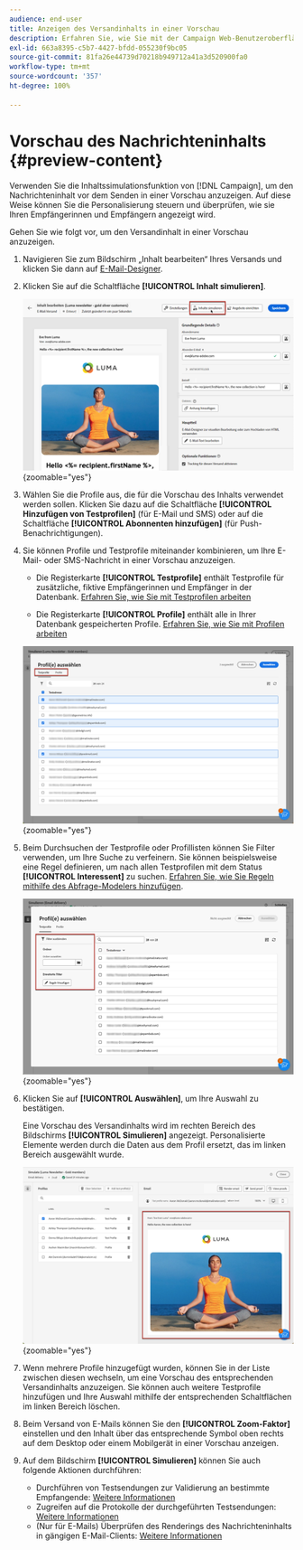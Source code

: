```yaml
---
audience: end-user
title: Anzeigen des Versandinhalts in einer Vorschau
description: Erfahren Sie, wie Sie mit der Campaign Web-Benutzeroberfläche den Versandinhalt in einer Vorschau anzeigen können.
exl-id: 663a8395-c5b7-4427-bfdd-055230f9bc05
source-git-commit: 81fa26e44739d70218b949712a41a3d520900fa0
workflow-type: tm+mt
source-wordcount: '357'
ht-degree: 100%

---
```



# Vorschau des Nachrichteninhalts {#preview-content}

Verwenden Sie die Inhaltssimulationsfunktion von [!DNL Campaign], um den Nachrichteninhalt vor dem Senden in einer Vorschau anzuzeigen. Auf diese Weise können Sie die Personalisierung steuern und überprüfen, wie sie Ihren Empfängerinnen und Empfängern angezeigt wird.

Gehen Sie wie folgt vor, um den Versandinhalt in einer Vorschau anzuzeigen.

1. Navigieren Sie zum Bildschirm „Inhalt bearbeiten“ Ihres Versands und klicken Sie dann auf [E-Mail-Designer](../email/get-started-email-designer.md).

1. Klicken Sie auf die Schaltfläche **[!UICONTROL Inhalt simulieren]**.

   ![](assets/simulate-button.png){zoomable=&quot;yes&quot;}

1. Wählen Sie die Profile aus, die für die Vorschau des Inhalts verwendet werden sollen. Klicken Sie dazu auf die Schaltfläche **[!UICONTROL Hinzufügen von Testprofilen]** (für E-Mail und SMS) oder auf die Schaltfläche **[!UICONTROL Abonnenten hinzufügen]** (für Push-Benachrichtigungen).

1. Sie können Profile und Testprofile miteinander kombinieren, um Ihre E-Mail- oder SMS-Nachricht in einer Vorschau anzuzeigen.

   * Die Registerkarte **[!UICONTROL Testprofile]** enthält Testprofile für zusätzliche, fiktive Empfängerinnen und Empfänger in der Datenbank. [Erfahren Sie, wie Sie mit Testprofilen arbeiten](../audience/test-profiles.md)

   * Die Registerkarte **[!UICONTROL Profile]** enthält alle in Ihrer Datenbank gespeicherten Profile. [Erfahren Sie, wie Sie mit Profilen arbeiten](../audience/about-recipients.md)

   ![](assets/simulate-select-profiles.png){zoomable=&quot;yes&quot;}

1. Beim Durchsuchen der Testprofile oder Profillisten können Sie Filter verwenden, um Ihre Suche zu verfeinern. Sie können beispielsweise eine Regel definieren, um nach allen Testprofilen mit dem Status **[!UICONTROL Interessent]** zu suchen. [Erfahren Sie, wie Sie Regeln mithilfe des Abfrage-Modelers hinzufügen](../query/query-modeler-overview.md).

   ![](assets/simulate-test-profile-filter.png){zoomable=&quot;yes&quot;}

1. Klicken Sie auf **[!UICONTROL Auswählen]**, um Ihre Auswahl zu bestätigen.

   Eine Vorschau des Versandinhalts wird im rechten Bereich des Bildschirms **[!UICONTROL Simulieren]** angezeigt. Personalisierte Elemente werden durch die Daten aus dem Profil ersetzt, das im linken Bereich ausgewählt wurde.

   ![](assets/simulate-preview.png){zoomable=&quot;yes&quot;}

1. Wenn mehrere Profile hinzugefügt wurden, können Sie in der Liste zwischen diesen wechseln, um eine Vorschau des entsprechenden Versandinhalts anzuzeigen. Sie können auch weitere Testprofile hinzufügen und Ihre Auswahl mithilfe der entsprechenden Schaltflächen im linken Bereich löschen.

1. Beim Versand von E-Mails können Sie den **[!UICONTROL Zoom-Faktor]** einstellen und den Inhalt über das entsprechende Symbol oben rechts auf dem Desktop oder einem Mobilgerät in einer Vorschau anzeigen.

1. Auf dem Bildschirm **[!UICONTROL Simulieren]** können Sie auch folgende Aktionen durchführen:
   * Durchführen von Testsendungen zur Validierung an bestimmte Empfangende: [Weitere Informationen](test-deliveries.md)
   * Zugreifen auf die Protokolle der durchgeführten Testsendungen: [Weitere Informationen](test-deliveries.md#access-test-deliveries)
   * (Nur für E-Mails) Überprüfen des Renderings des Nachrichteninhalts in gängigen E-Mail-Clients: [Weitere Informationen](email-rendering.md)



